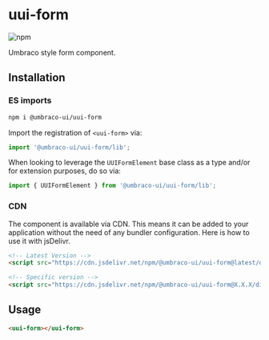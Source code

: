 # uui-form

![npm](https://img.shields.io/npm/v/@umbraco-ui/uui-form?logoColor=%231B264F)

Umbraco style form component.

## Installation

### ES imports

```zsh
npm i @umbraco-ui/uui-form
```

Import the registration of `<uui-form>` via:

```javascript
import '@umbraco-ui/uui-form/lib';
```

When looking to leverage the `UUIFormElement` base class as a type and/or for extension purposes, do so via:

```javascript
import { UUIFormElement } from '@umbraco-ui/uui-form/lib';
```

### CDN

The component is available via CDN. This means it can be added to your application without the need of any bundler configuration. Here is how to use it with jsDelivr.

```html
<!-- Latest Version -->
<script src="https://cdn.jsdelivr.net/npm/@umbraco-ui/uui-form@latest/dist/uui-form.min.js"></script>

<!-- Specific version -->
<script src="https://cdn.jsdelivr.net/npm/@umbraco-ui/uui-form@X.X.X/dist/uui-form.min.js"></script>
```

## Usage

```html
<uui-form></uui-form>
```
